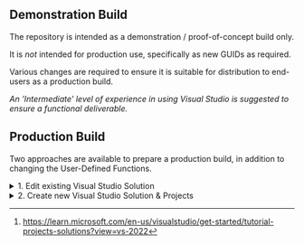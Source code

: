 ## Demonstration Build

The repository is intended as a demonstration / proof-of-concept build only.

It is _not_ intended for production use, specifically as new GUIDs as required.

Various changes are required to ensure it is suitable for distribution to end-users as a production build.

*An 'Intermediate' level of experience in using Visual Studio is suggested to ensure a functional deliverable.*

## Production Build

Two approaches are available to prepare a production build, in addition to changing the User-Defined Functions.

<details><summary>1. Edit existing Visual Studio Solution</summary>
<p>

* Search *ALL* solution and project file for GUIDs

* Change all GUIDs to newly-created values - (Tools > Create GUID)

* Check / Update `<ProgId("AUTOMATION.Functions")>` in Functions.vb

* Check / Update project `AUTO_INSTALLER_nn` properties - Press F4 to view

* Rebuild Solution and test fully before distribution to end-users.

</p>
</details> 

<details><summary>2. Create new Visual Studio Solution & Projects</summary>
<p>

_This is the preferred approach and should result in a 'cleaner' build with less errors._

See [^1] for further information on Solutions and Projects.

<details><summary>Create New Visual Studio Solution</summary>
<p>

* Start Visual Studio and select `Create a New Project`.

* Select [`Blank Solution`](/SCREENSHOTS/VISUAL_STUDIO_NEW_BLANK_SOLUTION.png) as the Project Template and save with a name of your choice.

* In Solution Explorer, Right-Hand Click the above and select Add > New Project

</p>
</details> 

<details><summary>Add New Visual Studio .Net Project</summary>
<p>

<details><summary>Add new Project</summary>
<p>

* Add a new [Class Library .NET Framework](/SCREENSHOTS/VISUAL_STUDIO_NEW_CLASS_LIBRARY.png) Project and save with a name of your choice.
* In Solution Explorer, expand References and add [5 new entries as shown](/SCREENSHOTS/VISUAL_STUDIO_REFERENCES.png)
* Right-Hand click the new solution and select View Properties > Application.
* Check that `ASSEMBLY_NAME` and `ROOT NAMESPACE` are correct for your usage.
* Check that option [ ] `Make Assembly COM Visible` is not selected in Application > Assembly Information
* Check that option [ ]  `Register for COM interop` is not selected in Compile

</p>
</details> 

<details><summary>Add new COM Class</summary>
<p>
  
* Add a new [COM Class](/SCREENSHOTS/VISUAL_STUDIO_NEW_COM_CLASS.png) vb file to the Project and save with suggested name `Functions.vb`
  
  The new COM Class file will have new GUIDs created automatically which are valid for production use.
  
  Edit this file to add your User Defined Functions and change the general structure of it to resemble the demonstrator.
  
</p>
</details> 

<details><summary>Add new Partial Class</summary>
<p>

* Add a new [Class](/SCREENSHOTS/VISUAL_STUDIO_NEW_CLASS_DEFINITION.png) and save with suggested name `Interop.vb`

Replace the entire contents of the new file with the demonstrator version. 

Ensure that `Partial Public Class Functions` matches the Class Name of your main Functions class.

</p>
</details> 

<details><summary>Add new Installer Class</summary>
<p>
  
* Add a new [Installer Class](/SCREENSHOTS/VISUAL_STUDIO_NEW_INSTALLER_CLASS.png) and save with suggested name `Installer.vb`

Replace the entire contents of the new file with the demonstrator version.

Ensure that references to `Functions` in `Sub New()` match the Class Name of your main Functions class.

Build the project and check that it completes successfully before continuing. 

</p>
</details> 

</p>
</details> 

<details><summary>Create New Visual Studio Setup Projects</summary>
<p>

<details><summary>Add Setup Projects</summary>
<p>

In Solution Explorer, right-hand click the main Solution and

* Add a new [Setup Project](/SCREENSHOTS/VISUAL_STUDIO_NEW_SETUP_PROJECT.png) Project and save with a name of your choice for 32-Bit Install.

* Add a second new [Setup Project](/SCREENSHOTS/VISUAL_STUDIO_NEW_SETUP_PROJECT.png) Project and save with a name of your choice for 64-Bit Install.

</p>
</details> 

<details><summary>Configure Setup Projects</summary>
<p>

In Solution Explorer, right-hand click the first Setup Project and 

1. Select Add > Project Output and add the Primary Output

2 Select [View > Custom Actions](/SCREENSHOTS/CUstom_Actions_01.png) and add the Primary Output to each of the [four categories shown](/DOCUMENTS/CUSTOM_ACTIONA_AUTO_INSTALLER.png)

For each of the 


* Add a new [Setup Project](/SCREENSHOTS/VISUAL_STUDIO_NEW_SETUP_PROJECT.png) Project and save with a name of your choice for 32-Bit Install.
* 

</p>
</details> 



</p>
</details> 

</p>
</details> 



[^1]:https://learn.microsoft.com/en-us/visualstudio/get-started/tutorial-projects-solutions?view=vs-2022

